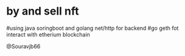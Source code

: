 # by and sell nft
#using java soringboot and golang net/http for backend
#go geth fot interact with etherium blockchain

@Souravjb66
